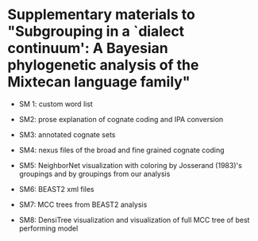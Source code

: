 # Supplementary materials to "Subgrouping in a `dialect continuum': A Bayesian phylogenetic analysis of the Mixtecan language family"

* SM 1: custom word list

* SM2: prose explanation of cognate coding and IPA conversion

* SM3: annotated cognate sets

* SM4: nexus files of the broad and fine grained cognate coding

* SM5: NeighborNet visualization with coloring by Josserand (1983)'s groupings and by groupings from our analysis

* SM6: BEAST2 xml files

* SM7: MCC trees from BEAST2 analysis

* SM8: DensiTree visualization and visualization of full MCC tree of best performing model
